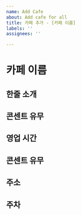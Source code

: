 ```yaml
---
name: Add Cafe
about: Add cafe for all
title: 카페 추가 - [카페 이름]
labels: ''
assignees: ''

---
```


# 카페 이름

## 한줄 소개

## 콘센트 유무

## 영업 시간

## 콘센트 유무

## 주소

## 주차
